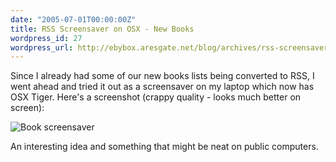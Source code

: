 ```yaml
---
date: "2005-07-01T00:00:00Z"
title: RSS Screensaver on OSX - New Books
wordpress_id: 27
wordpress_url: http://ebybox.aresgate.net/blog/archives/rss-screensaver-on-osx-new-books/
---
```

Since I already had some of our new books lists being converted to RSS, I went ahead and tried it out as a screensaver on my laptop which now has OSX Tiger. Here's a screenshot (crappy quality - looks much better on screen):

<img src="http://ebybox.aresgate.net/blog/stuff/booksaver.jpg" alt="Book screensaver" />

An interesting idea and something that might be neat on public computers.
